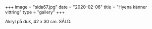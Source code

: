 +++
image = "sida67.jpg"
date = "2020-02-06"
title = "Hyena känner vittring"
type = "gallery"
+++

Akryl på duk, 42 x 30 cm. SÅLD.
